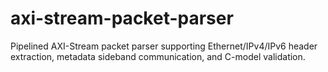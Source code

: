 # axi-stream-packet-parser
Pipelined AXI-Stream packet parser supporting Ethernet/IPv4/IPv6 header extraction, metadata sideband communication, and C-model validation.
